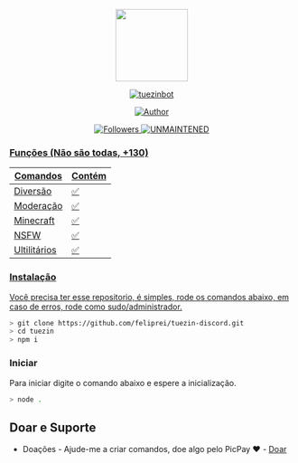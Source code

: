 <p align="center">
<img src="https://i.imgur.com/XvbVYce.png" width="128" height="128"/>
</p>
<p align="center">
<a href="#"><img title="tuezinbot" src="https://img.shields.io/badge/tuezin Bot-green?colorA=%23ff0000&colorB=%23017e40&style=for-the-badge"></a>
</p>
<p align="center">
<a href="https://github.com/feliprei"><img title="Author" src="https://img.shields.io/badge/Author-feliprei-red.svg?style=for-the-badge&logo=github"></a>
</p>
<p align="center">
<a href="https://github.com/feliprei/followers"><img title="Followers" src="https://img.shields.io/github/followers/feliprei?color=blue&style=flat-square">
<a href="#"><img title="UNMAINTENED" src="https://img.shields.io/badge/UNMAINTENED-YES-blue.svg"</a>
</p>

### Funções (Não são todas, +130)

| Comandos |Contém|
| ------------- | ------------- |
| Diversão |✅|
| Moderação |✅|
| Minecraft |✅|
| NSFW |✅|
| Ultilitários |✅|

### Instalação
Você precisa ter esse repositorio, é simples, rode os comandos abaixo, em caso de erros, rode como sudo/administrador.

```bash
> git clone https://github.com/feliprei/tuezin-discord.git
> cd tuezin
> npm i
```

### Iniciar
Para iniciar digite o comando abaixo e espere a inicialização.

```bash
> node .
```

## Doar e Suporte
- Doações - Ajude-me a criar comandos, doe algo pelo PicPay ❤️ - [Doar](https://wa.me/5562996939649)
